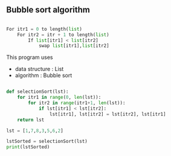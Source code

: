 ## Bubble sort algorithm

```python

For itr1 = 0 to length(list)
    For itr2 = itr + 1 to length(list)
        If list[itr1] < list[itr2]
            swap list[itr1],list[itr2]

```
This program uses
- data structure : List
- algorithm : Bubble sort

```python

def selectionSort(lst):
    for itr1 in range(0, len(lst)):
        for itr2 in range(itr1+1, len(lst)):
            if lst[itr1] < lst[itr2]:
                lst[itr1], lst[itr2] = lst[itr2], lst[itr1]
    return lst

lst = [1,7,8,3,5,6,2]

lstSorted = selectionSort(lst)
print(lstSorted)

```